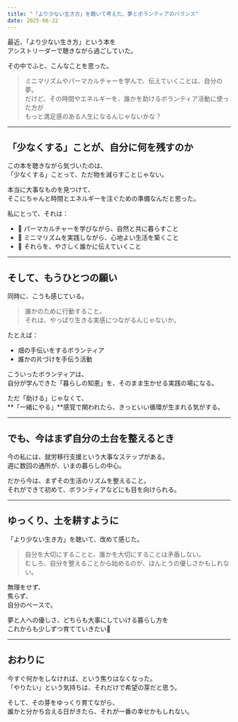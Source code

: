 ```yaml
---
title: "「より少ない生き方」を聴いて考えた、夢とボランティアのバランス"
date: 2025-06-22
---
```


最近、「より少ない生き方」という本を  
アシストリーダーで聴きながら過ごしていた。

その中でふと、こんなことを思った。

> ミニマリズムやパーマカルチャーを学んで、伝えていくことは、自分の夢。  
> だけど、その時間やエネルギーを、誰かを助けるボランティア活動に使った方が  
> もっと満足感のある人生になるんじゃないかな？

---

## 「少なくする」ことが、自分に何を残すのか

この本を聴きながら気づいたのは、  
「少なくする」ことって、ただ物を減らすことじゃない。

本当に大事なものを見つけて、  
そこにちゃんと時間とエネルギーを注ぐための準備なんだと思った。

私にとって、それは：

- 🌱 パーマカルチャーを学びながら、自然と共に暮らすこと  
- 🧘 ミニマリズムを実践しながら、心地よい生活を築くこと  
- 🫶 それらを、やさしく誰かに伝えていくこと

---

## そして、もうひとつの願い

同時に、こうも感じている。

> 誰かのために行動すること。  
> それは、やっぱり生きる実感につながるんじゃないか。

たとえば：

- 畑の手伝いをするボランティア
- 誰かの片づけを手伝う活動

こういったボランティアは、  
自分が学んできた「暮らしの知恵」を、そのまま生かせる実践の場になる。

ただ「助ける」じゃなくて、  
**「一緒にやる」**感覚で関われたら、きっといい循環が生まれる気がする。

---

## でも、今はまず自分の土台を整えるとき

今の私には、就労移行支援という大事なステップがある。  
週に数回の通所が、いまの暮らしの中心。

だから今は、まずその生活のリズムを整えること。  
それができて初めて、ボランティアなどにも目を向けられる。

---

## ゆっくり、土を耕すように

「より少ない生き方」を聴いて、改めて感じた。

> 自分を大切にすることと、誰かを大切にすることは矛盾しない。  
> むしろ、自分を整えることから始めるのが、ほんとうの優しさかもしれない。

無理をせず、  
焦らず、  
自分のペースで。

夢と人への優しさ、どちらも大事にしていける暮らし方を  
これからも少しずつ育てていきたい🌿

---

## おわりに

今すぐ何かをしなければ、という焦りはなくなった。  
「やりたい」という気持ちは、それだけで希望の芽だと思う。

そして、その芽をゆっくり育てながら、  
誰かと分かち合える日がきたら、それが一番の幸せかもしれない。

<!-- Google tag (gtag.js) -->
<script async src="https://www.googletagmanager.com/gtag/js?id=G-89D1F7DMB6"></script>
<script>
  window.dataLayer = window.dataLayer || [];
  function gtag(){dataLayer.push(arguments);}
  gtag('js', new Date());

  gtag('config', 'G-89D1F7DMB6');
</script>
